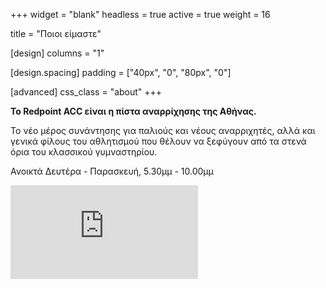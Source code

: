 +++
widget = "blank"
headless = true
active = true
weight = 16

title = "Ποιοι είμαστε"

[design]
  columns = "1"

[design.spacing]
  padding = ["40px", "0", "80px", "0"]

[advanced]
 css_class = "about"
+++


__To Redpoint ACC είναι η πίστα αναρρίχησης της Αθήνας.__

Το νέο μέρος συνάντησης για παλιούς και νέους αναρριχητές, αλλά και γενικά φίλους του αθλητισμού που θέλουν να ξεφύγουν από τα στενά όρια του κλασσικού γυμναστηρίου.

Ανοικτά Δευτέρα - Παρασκευή, 5.30μμ - 10.00μμ

<div class="video-container">
  <iframe src="https://www.youtube.com/embed/5na35lgS3yY" frameborder="0" allow="accelerometer; autoplay; encrypted-media; gyroscope; picture-in-picture" allowfullscreen></iframe>
</div>